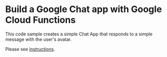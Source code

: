 # Build a Google Chat app with Google Cloud Functions

This code sample creates a simple Chat App that responds to a simple message
with the user's avatar.

Please see [instructions](https://developers.google.com/chat/quickstart/gcf-app).
